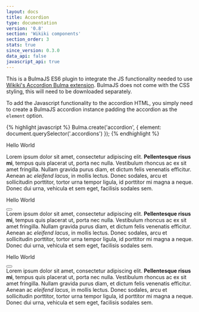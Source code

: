 ```yaml
---
layout: docs
title: Accordion
type: documentation
version: '0.8'
section: 'Wikiki components'
section_order: 3
stats: true
since_version: 0.3.0
data_api: false
javascript_api: true
---
```


<link rel="stylesheet" href="{{ site.url }}/assets/css/bulma-accordion.css">

<div class="notification is-info">
    This is a BulmaJS ES6 plugin to integrate the JS functionality needed to use <a href="https://wikiki.github.io/components/accordion/" target="_blank">Wikiki's Accordion Bulma extension</a>. BulmaJS does not come with the CSS styling, this will need to be downloaded separately.
</div>

To add the Javascript functionality to the accordion HTML, you simply need to create a BulmaJS accordion instance padding the accordion as the `element` option.

{% highlight javascript %}
    Bulma.create('accordion', {
        element: document.querySelector('.accordions')
    });
{% endhighlight %}

<div class="code-example">
    <section class="accordions" id="accordion-demo1">
        <article class="accordion is-active">
            <div class="accordion-header toggle">
                <p>Hello World</p>
            </div>
            <div class="accordion-body">
                <div class="accordion-content">
                    Lorem ipsum dolor sit amet, consectetur adipiscing elit.
                    <strong>Pellentesque risus mi</strong>, tempus quis placerat ut, porta nec nulla. Vestibulum rhoncus
                    ac ex sit amet fringilla. Nullam gravida purus diam, et dictum
                    <a>felis venenatis</a> efficitur. Aenean ac
                    <em>eleifend lacus</em>, in mollis lectus. Donec sodales, arcu et sollicitudin porttitor, tortor
                    urna tempor ligula, id porttitor mi magna a neque. Donec dui urna, vehicula et sem eget, facilisis
                    sodales sem.
                </div>
            </div>
        </article>
        <article class="accordion">
            <div class="accordion-header">
                <p>Hello World</p>
                <button class="toggle" aria-label="toggle"></button>
            </div>
            <div class="accordion-body">
                <div class="accordion-content">
                    Lorem ipsum dolor sit amet, consectetur adipiscing elit.
                    <strong>Pellentesque risus mi</strong>, tempus quis placerat ut, porta nec nulla. Vestibulum rhoncus
                    ac ex sit amet fringilla. Nullam gravida purus diam, et dictum
                    <a>felis venenatis</a> efficitur. Aenean ac
                    <em>eleifend lacus</em>, in mollis lectus. Donec sodales, arcu et sollicitudin porttitor, tortor
                    urna tempor ligula, id porttitor mi magna a neque. Donec dui urna, vehicula et sem eget, facilisis
                    sodales sem.
                </div>
            </div>
        </article>
        <article class="accordion">
            <div class="accordion-header">
                <p>Hello World</p>
                <button class="toggle" aria-label="toggle"></button>
            </div>
            <div class="accordion-body">
                <div class="accordion-content">
                    Lorem ipsum dolor sit amet, consectetur adipiscing elit.
                    <strong>Pellentesque risus mi</strong>, tempus quis placerat ut, porta nec nulla. Vestibulum rhoncus
                    ac ex sit amet fringilla. Nullam gravida purus diam, et dictum
                    <a>felis venenatis</a> efficitur. Aenean ac
                    <em>eleifend lacus</em>, in mollis lectus. Donec sodales, arcu et sollicitudin porttitor, tortor
                    urna tempor ligula, id porttitor mi magna a neque. Donec dui urna, vehicula et sem eget, facilisis
                    sodales sem.
                </div>
            </div>
        </article>
    </section>
</div>

<script>
    document.addEventListener('DOMContentLoaded', function() {
        Bulma.create('accordion', {
            element: document.querySelector('.accordions')
        });
    });
</script>